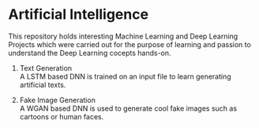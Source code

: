 # Artificial Intelligence

This repository holds interesting Machine Learning and Deep Learning Projects which were carried out for the purpose of 
learning and passion to understand the Deep Learning cocepts hands-on.

1. Text Generation  
   A LSTM based DNN is trained on an input file to learn generating artificial texts.
   
2. Fake Image Generation  
   A WGAN based DNN is used to generate cool fake images such as cartoons or human faces.
   

